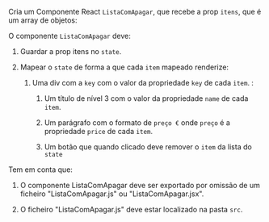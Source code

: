 Cria um Componente React `ListaComApagar`, que recebe a prop `itens`, que é um array de objetos:

O componente `ListaComApagar` deve:

1. Guardar a prop itens no `state`.

2. Mapear o `state` de forma a que cada `item` mapeado renderize:

    1. Uma div com a `key` com o valor da propriedade `key` de cada `item`. :

        1. Um título de nível 3 com o valor da propriedade `name` de cada `item`.

        2. Um parágrafo com o formato de `preço €` onde `preço` é a propriedade `price` de cada `item`.

        3. Um botão que quando clicado deve remover o `item` da lista do `state`

Tem em conta que:

1. O componente ListaComApagar deve ser exportado por omissão de um ficheiro "ListaComApagar.js" ou "ListaComApagar.jsx".

2. O ficheiro "ListaComApagar.js" deve estar localizado na pasta `src`.